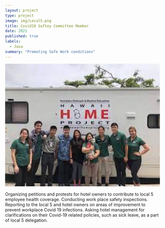 ```yaml
---
layout: project
type: project
image: img/Local5.png
title: Covid19 Saftey Committee Member
date: 2021
published: true
labels:
  - Java
summary: "Promoting Safe Work conditions"
---
```


<img width="700px" height ="400px" class="rounded float-start pe-4" src="./HomeProject.jpeg">

<div class="text-center p-4">
 
</div>


Organizing petitions and protests for hotel owners to contribute to local 5 employee health coverage. Conducting work place safety inspections.  Reporting to the local 5 and hotel owners on areas of improvement to prevent workplace Covid 19 infections. Asking hotel management for clarifications on their Covid-19 related policies, such as sick leave, as a part of local 5 delegation. 
